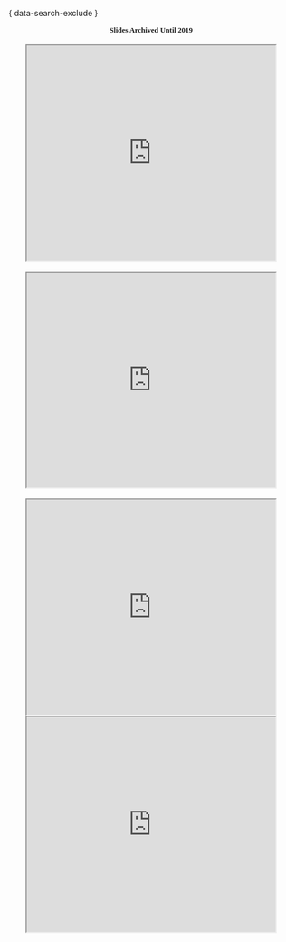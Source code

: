 
{ data-search-exclude }

<div style="text-align: center;"><span style="font-family: Mihan-Iransans; font-size: small;"><strong>
Slides Archived Until 2019
</strong></span></div>
</div>
<div> </div>
<div><br />
<div style="text-align: center;"><iframe src="https://drive.google.com/file/d/1pL0ICyGfh-K8rpcjrROOuoP7dtIMbus4/preview" width="440" height="380"></iframe></div>
</div>
<div style="direction: ltr;"><br />
<div style="text-align: center;"><iframe src="https://drive.google.com/file/d/1R8M7CBph0KwXexvvmacV1d3mTXsDpkvg/preview" width="440" height="380"></iframe></div>
<div style="text-align: center;"><br /><iframe src="https://drive.google.com/file/d/1sjXM1DLNT2Pl2IBSMQEFujK1Q6XoChb3/preview" width="440" height="380"></iframe><br /><iframe src="https://drive.google.com/file/d/1Fo42kVAP8iEnT7MGhAyApOFuHddkLzFK/preview" width="440" height="380"></iframe></div>
</div>